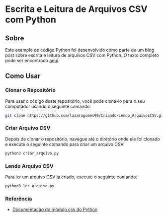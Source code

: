 # Escrita e Leitura de Arquivos CSV com Python

## Sobre

Este exemplo de código Python foi desenvolvido como parte de um blog post sobre escrita e leitura de arquivos CSV com Python. O texto completo pode ser encontrado [aqui](https://lazarogomes.notion.site/Escrita-e-leitura-de-arquivos-CSV-com-python-6502570138f2455bb620a8b0de022ad4?pvs=23).

## Como Usar

### Clonar o Repositório

Para usar o código deste repositório, você pode cloná-lo para o seu computador usando o seguinte comando:

```bash
git clone https://github.com/lazarogomes99/Criando-Lendo_ArquivosCSV.git
```

### Criar Arquivo CSV

Depois de clonar o repositório, navegue até o diretório onde ele foi clonado e execute o seguinte comando para criar um arquivo CSV:
```bash
python3 criar_arquivo.py
```

### Lendo Arquivo CSV

Para ler um arquivo CSV já criado, execute o seguinte comando:
```bash
python3 ler_arquivo.py
```

### Referência
- [Documentação do módulo csv do Python](https://docs.python.org/pt-br/3/library/csv.html)

